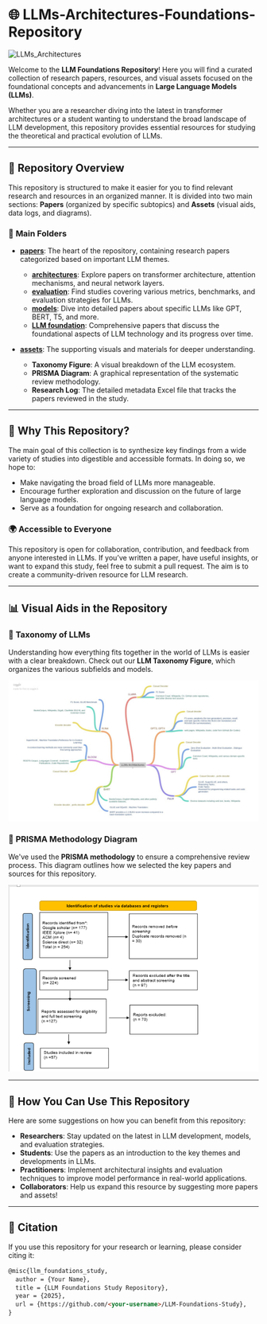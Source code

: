 #  🌐 LLMs-Architectures-Foundations-Repository
![LLMs_Architectures](https://github.com/user-attachments/assets/583cfea9-aae9-47cb-9dab-408e79a0c9d8)


Welcome to the **LLM Foundations Repository**! Here you will find a curated collection of research papers, resources, and visual assets focused on the foundational concepts and advancements in **Large Language Models (LLMs)**.

Whether you are a researcher diving into the latest in transformer architectures or a student wanting to understand the broad landscape of LLM development, this repository provides essential resources for studying the theoretical and practical evolution of LLMs.

---

## 🚀 **Repository Overview**

This repository is structured to make it easier for you to find relevant research and resources in an organized manner. It is divided into two main sections: **Papers** (organized by specific subtopics) and **Assets** (visual aids, data logs, and diagrams).

### 🔑 **Main Folders**

- **[papers](papers/)**: The heart of the repository, containing research papers categorized based on important LLM themes.
  - **[architectures](papers/architectures/)**: Explore papers on transformer architecture, attention mechanisms, and neural network layers.
  - **[evaluation](papers/evaluation/)**: Find studies covering various metrics, benchmarks, and evaluation strategies for LLMs.
  - **[models](papers/models/)**: Dive into detailed papers about specific LLMs like GPT, BERT, T5, and more.
  - **[LLM foundation](papers/llm-foundation/)**: Comprehensive papers that discuss the foundational aspects of LLM technology and its progress over time.

- **[assets](assets/)**: The supporting visuals and materials for deeper understanding.
  - **Taxonomy Figure**: A visual breakdown of the LLM ecosystem.
  - **PRISMA Diagram**: A graphical representation of the systematic review methodology.
  - **Research Log**: The detailed metadata Excel file that tracks the papers reviewed in the study.

---

## 🧠 **Why This Repository?**

The main goal of this collection is to synthesize key findings from a wide variety of studies into digestible and accessible formats. In doing so, we hope to:
- Make navigating the broad field of LLMs more manageable.
- Encourage further exploration and discussion on the future of large language models.
- Serve as a foundation for ongoing research and collaboration.

### 🌍 **Accessible to Everyone**

This repository is open for collaboration, contribution, and feedback from anyone interested in LLMs. If you’ve written a paper, have useful insights, or want to expand this study, feel free to submit a pull request. The aim is to create a community-driven resource for LLM research.

---

## 📊 **Visual Aids** in the Repository

### 📍 **Taxonomy of LLMs**
Understanding how everything fits together in the world of LLMs is easier with a clear breakdown. Check out our **LLM Taxonomy Figure**, which organizes the various subfields and models.

![Taxonomy](assets/taxonomy-figure.png)

### 📝 **PRISMA Methodology Diagram**
We've used the **PRISMA methodology** to ensure a comprehensive review process. This diagram outlines how we selected the key papers and sources for this repository.

![PRISMA Diagram](assets/prisma-diagram.png)

---

## 🔗 **How You Can Use This Repository**

Here are some suggestions on how you can benefit from this repository:

- **Researchers**: Stay updated on the latest in LLM development, models, and evaluation strategies.
- **Students**: Use the papers as an introduction to the key themes and developments in LLMs.
- **Practitioners**: Implement architectural insights and evaluation techniques to improve model performance in real-world applications.
- **Collaborators**: Help us expand this resource by suggesting more papers and assets!

---

## 📜 **Citation**  

If you use this repository for your research or learning, please consider citing it:

```markdown
@misc{llm_foundations_study,
  author = {Your Name},
  title = {LLM Foundations Study Repository},
  year = {2025},
  url = {https://github.com/<your-username>/LLM-Foundations-Study},
}
